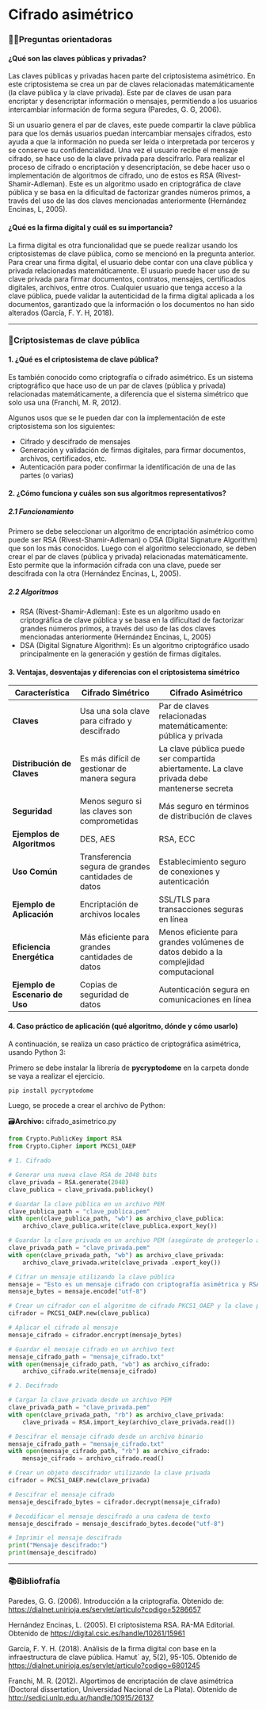 # Cifrado asimétrico

### 🧑‍🏫Preguntas orientadoras

#### ¿Qué son las claves públicas y privadas?

Las claves públicas y privadas hacen parte del criptosistema asimétrico. En este criptosistema se crea un par de claves relacionadas matemáticamente (la clave pública y la clave privada). Este par de claves de usan para encriptar y desencriptar información o mensajes, permitiendo a los usuarios intercambiar información de forma segura (Paredes, G. G, 2006).

Si un usuario genera el par de claves, este puede compartir la clave pública para que los demás usuarios puedan intercambiar mensajes cifrados, esto ayuda a que la información no pueda ser leída o interpretada por terceros y se conserve su confidencialidad. Una vez el usuario recibe el mensaje cifrado, se hace uso de la clave privada para descifrarlo. Para realizar el proceso de cifrado o encriptación y desencriptación, se debe hacer uso o implementación de algoritmos de cifrado, uno de estos es RSA (Rivest-Shamir-Adleman). Este es un algoritmo usado en criptográfica de clave pública y se basa en la dificultad de factorizar grandes números primos, a través del uso de las dos claves mencionadas anteriormente (Hernández Encinas, L, 2005).

#### ¿Qué es la firma digital y cuál es su importancia?

La firma digital es otra funcionalidad que se puede realizar usando los criptosistemas de clave pública, como se mencionó en la pregunta anterior. Para crear una firma digital, el usuario debe contar con una clave pública y privada relacionadas matemáticamente. El usuario puede hacer uso de su clave privada para firmar documentos, contratos, mensajes, certificados digitales, archivos, entre otros. Cualquier usuario que tenga acceso a la clave pública, puede validar la autenticidad de la firma digital aplicada a los documentos, garantizado que la información o los documentos no han sido alterados (García, F. Y. H, 2018).

---

### 🔏Criptosistemas de clave pública

#### 1. ¿Qué es el criptosistema de clave pública?

Es también conocido como criptografía o cifrado asimétrico. Es un sistema criptográfico que hace uso de un par de claves (pública y privada) relacionadas matemáticamente, a diferencia que el sistema simétrico que solo usa una (Franchi, M. R, 2012).

Algunos usos que se le pueden dar con la implementación de este criptosistema son los siguientes:

- Cifrado y descifrado de mensajes
- Generación y validación de firmas digitales, para firmar documentos, archivos, certificados, etc.
- Autenticación para poder confirmar la identificación de una de las partes (o varias)

#### 2. ¿Cómo funciona y cuáles son sus algoritmos representativos?

##### 2.1 Funcionamiento

Primero se debe seleccionar un algoritmo de encriptación asimétrico como puede ser RSA (Rivest-Shamir-Adleman) o DSA (Digital Signature Algorithm) que son los más conocidos. Luego con el algoritmo seleccionado, se deben crear el par de claves (pública y privada) relacionadas matemáticamente. Esto permite que la información cifrada con una clave, puede ser descifrada con la otra (Hernández Encinas, L, 2005).

##### 2.2 Algoritmos

- RSA (Rivest-Shamir-Adleman): Este es un algoritmo usado en criptográfica de clave pública y se basa en la dificultad de factorizar grandes números primos, a través del uso de las dos claves mencionadas anteriormente (Hernández Encinas, L, 2005)
- DSA (Digital Signature Algorithm): Es un algoritmo criptográfico usado principalmente en la generación y gestión de firmas digitales.

#### 3. Ventajas, desventajas y diferencias con el criptosistema simétrico

| Característica                  | Cifrado Simétrico                                   | Cifrado Asimétrico                                                                           |
| ------------------------------- | --------------------------------------------------- | -------------------------------------------------------------------------------------------- |
| **Claves**                      | Usa una sola clave para cifrado y descifrado        | Par de claves relacionadas matemáticamente: pública y privada                                |
| **Distribución de Claves**      | Es más difícil de gestionar de manera segura        | La clave pública puede ser compartida abiertamente. La clave privada debe mantenerse secreta |
| **Seguridad**                   | Menos seguro si las claves son comprometidas        | Más seguro en términos de distribución de claves                                             |
| **Ejemplos de Algoritmos**      | DES, AES                                            | RSA, ECC                                                                                     |
| **Uso Común**                   | Transferencia segura de grandes cantidades de datos | Establecimiento seguro de conexiones y autenticación                                         |
| **Ejemplo de Aplicación**       | Encriptación de archivos locales                    | SSL/TLS para transacciones seguras en línea                                                  |
| **Eficiencia Energética**       | Más eficiente para grandes cantidades de datos      | Menos eficiente para grandes volúmenes de datos debido a la complejidad computacional        |
| **Ejemplo de Escenario de Uso** | Copias de seguridad de datos                        | Autenticación segura en comunicaciones en línea                                              |

#### 4. Caso práctico de aplicación (qué algoritmo, dónde y cómo usarlo)

A continuación, se realiza un caso práctico de criptográfica asimétrica, usando Python 3:

Primero se debe instalar la librería de **pycryptodome** en la carpeta donde se vaya a realizar el ejercicio.

```python
pip install pycryptodome
```

Luego, se procede a crear el archivo de Python:

🗃️**Archivo:** cifrado_asimetrico.py

```python
from Crypto.PublicKey import RSA
from Crypto.Cipher import PKCS1_OAEP

# 1. Cifrado

# Generar una nueva clave RSA de 2048 bits
clave_privada = RSA.generate(2048)
clave_publica = clave_privada.publickey()

# Guardar la clave pública en un archivo PEM
clave_publica_path = "clave_publica.pem"
with open(clave_publica_path, "wb") as archivo_clave_publica:
    archivo_clave_publica.write(clave_publica.export_key())

# Guardar la clave privada en un archivo PEM (asegúrate de protegerlo adecuadamente)
clave_privada_path = "clave_privada.pem"
with open(clave_privada_path, "wb") as archivo_clave_privada:
    archivo_clave_privada.write(clave_privada .export_key())

# Cifrar un mensaje utilizando la clave pública
mensaje = "Esto es un mensaje cifrado con criptografía asimétrica y RSA"
mensaje_bytes = mensaje.encode("utf-8")

# Crear un cifrador con el algoritmo de cifrado PKCS1_OAEP y la clave pública
cifrador = PKCS1_OAEP.new(clave_publica)

# Aplicar el cifrado al mensaje
mensaje_cifrado = cifrador.encrypt(mensaje_bytes)

# Guardar el mensaje cifrado en un archivo text
mensaje_cifrado_path = "mensaje_cifrado.txt"
with open(mensaje_cifrado_path, "wb") as archivo_cifrado:
    archivo_cifrado.write(mensaje_cifrado)

# 2. Decifrado

# Cargar la clave privada desde un archivo PEM
clave_privada_path = "clave_privada.pem"
with open(clave_privada_path, "rb") as archivo_clave_privada:
    clave_privada = RSA.import_key(archivo_clave_privada.read())

# Descifrar el mensaje cifrado desde un archivo binario
mensaje_cifrado_path = "mensaje_cifrado.txt"
with open(mensaje_cifrado_path, "rb") as archivo_cifrado:
    mensaje_cifrado = archivo_cifrado.read()

# Crear un objeto descifrador utilizando la clave privada
cifrador = PKCS1_OAEP.new(clave_privada)

# Descifrar el mensaje cifrado
mensaje_descifrado_bytes = cifrador.decrypt(mensaje_cifrado)

# Decodificar el mensaje descifrado a una cadena de texto
mensaje_descifrado = mensaje_descifrado_bytes.decode("utf-8")

# Imprimir el mensaje descifrado
print("Mensaje descifrado:")
print(mensaje_descifrado)
```

---

### 📚Bibliofrafía

Paredes, G. G. (2006). Introducción a la criptografía. Obtenido de: https://dialnet.unirioja.es/servlet/articulo?codigo=5286657

Hernández Encinas, L. (2005). El criptosistema RSA. RA-MA Editorial. Obtenido de https://digital.csic.es/handle/10261/15961

García, F. Y. H. (2018). Análisis de la firma digital con base en la infraestructura de clave pública. Hamut´ ay, 5(2), 95-105. Obtenido de https://dialnet.unirioja.es/servlet/articulo?codigo=6801245

Franchi, M. R. (2012). Algortimos de encriptación de clave asimétrica (Doctoral dissertation, Universidad Nacional de La Plata). Obtenido de http://sedici.unlp.edu.ar/handle/10915/26137
